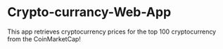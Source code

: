 # Crypto-currancy-Web-App
This app retrieves cryptocurrency prices for the top 100 cryptocurrency from the CoinMarketCap!
